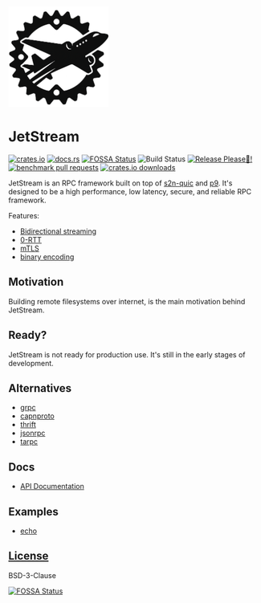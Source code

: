 <picture >
  <source media="(max-width:200px),(prefers-color-scheme: dark)" srcset="https://raw.githubusercontent.com/sevki/jetstream/main/logo/JetStream-dark.png">
  <img width="200px" alt="Fallback image description" src="https://raw.githubusercontent.com/sevki/jetstream/main/logo/JetStream.png">
</picture>

# JetStream

[![crates.io](https://img.shields.io/crates/v/jetstream.svg)](https://crates.io/crates/jetstream) [![docs.rs](https://docs.rs/jetstream/badge.svg)](https://docs.rs/jetstream) [![FOSSA Status](https://app.fossa.com/api/projects/custom%2B51159%2Fgithub.com%2Fsevki%2Fjetstream.svg?type=small)](https://app.fossa.com/projects/custom%2B51159%2Fgithub.com%2Fsevki%2Fjetstream?ref=badge_small) ![Build Status](https://github.com/sevki/jetstream/actions/workflows/rust.yml/badge.svg) [![Release Please🙏!](https://github.com/sevki/jetstream/actions/workflows/release-please.yml/badge.svg)](https://github.com/sevki/jetstream/actions/workflows/release-please.yml) [![benchmark pull requests](https://github.com/sevki/jetstream/actions/workflows/benchmarks.yml/badge.svg)](https://github.com/sevki/jetstream/actions/workflows/benchmarks.yml) [![crates.io downloads](https://img.shields.io/crates/d/jetstream.svg)](https://crates.io/crates/jetstream)

JetStream is an RPC framework built on top of [s2n-quic](https://crates.io/crates/s2n-quic) and [p9](https://crates.io/crates/p9). It's designed to be a high performance, low latency, secure, and reliable RPC framework.

Features:

- [Bidirectional streaming](https://datatracker.ietf.org/meeting/99/materials/slides-99-quic-sessb-quic-unidirectional-and-bidirectional-streams-01)
- [0-RTT](https://blog.cloudflare.com/even-faster-connection-establishment-with-quic-0-rtt-resumption/)
- [mTLS](https://github.com/aws/s2n-quic/tree/main/examples/s2n-mtls)
- [binary encoding](https://docs.rs/jetstream_wireformat/latest/jetstream_wireformat/)

## Motivation

Building remote filesystems over internet, is the main motivation behind JetStream.

## Ready?

JetStream is not ready for production use. It's still in the early stages of development.

## Alternatives

- [grpc](https://grpc.io/)
- [capnproto](https://capnproto.org/)
- [thrift](https://thrift.apache.org/)
- [jsonrpc](https://www.jsonrpc.org/)
- [tarpc](https://crates.io/crates/tarpc)

## Docs

- [API Documentation](https://sevki.github.com/jetstream/)

## Examples

- [echo](examples/echo.rs)

## [License](./LICENSE)

BSD-3-Clause

[![FOSSA Status](https://app.fossa.com/api/projects/custom%2B51159%2Fgithub.com%2Fsevki%2Fjetstream.svg?type=large&issueType=license)](https://app.fossa.com/projects/custom%2B51159%2Fgithub.com%2Fsevki%2Fjetstream?ref=badge_large&issueType=license)

